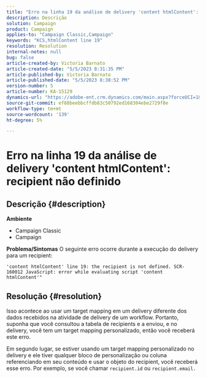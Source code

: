 ```yaml
---
title: "Erro na linha 19 da análise de delivery 'content htmlContent': recipient não definido"
description: Descrição
solution: Campaign
product: Campaign
applies-to: "Campaign Classic,Campaign"
keywords: "KCS,htmlContent line 19"
resolution: Resolution
internal-notes: null
bug: false
article-created-by: Victoria Barnato
article-created-date: "5/5/2023 8:31:35 PM"
article-published-by: Victoria Barnato
article-published-date: "5/5/2023 8:38:52 PM"
version-number: 5
article-number: KA-15129
dynamics-url: "https://adobe-ent.crm.dynamics.com/main.aspx?forceUCI=1&pagetype=entityrecord&etn=knowledgearticle&id=0bfdd9cf-83eb-ed11-a7c6-6045bd0065f9"
source-git-commit: ef88beebbcffdb83c50792ed168304ebe2729f8e
workflow-type: tm+mt
source-wordcount: '139'
ht-degree: 5%

---
```


# Erro na linha 19 da análise de delivery &#39;content htmlContent&#39;: recipient não definido

## Descrição {#description}

<b>Ambiente</b>
- Campaign Classic
- Campaign


<b>Problema/Sintomas</b>
O seguinte erro ocorre durante a execução do delivery para um recipient:

`'content htmlContent' line 19: the recipient is not defined. SCR-160012 JavaScript: error while evaluating script 'content htmlContent'"`


## Resolução {#resolution}


Isso acontece ao usar um target mapping em um delivery diferente dos dados recebidos na atividade de delivery de um workflow. Portanto, suponha que você consultou a tabela de recipients e a enviou, e no delivery, você tem um target mapping personalizado, então você receberá este erro.

Em segundo lugar, se estiver usando um target mapping personalizado no delivery e ele tiver qualquer bloco de personalização ou coluna referenciando em seu conteúdo e usar o objeto do recipient, você receberá esse erro. Por exemplo, se você chamar `recipient.id` ou `recipient.email.`
